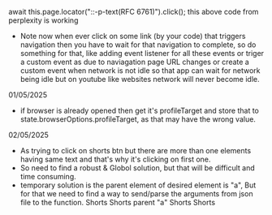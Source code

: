 await this.page.locator("::-p-text(RFC 6761)").click();
this above code from perplexity is working

- Note now when ever click on some link (by your code) that triggers navigation then you have to wait for that navigation to complete, so do something for that, like adding event listener for all these events or triger a custom event as due to naviagation page URL changes or create a custom event when network is not idle so that app can wait for network being idle but on youtube like websites network will never become idle.

01/05/2025

- if browser is already opened then get it's profileTarget and store that to state.browserOptions.profileTarget, as that may have the wrong value.

02/05/2025

- As trying to click on shorts btn but there are more than one elements having same text and that's why it's clicking on first one.
- So need to find a robust & Globol solution, but that will be difficult and time consuming.
- temporary solution is the parent element of desired element is "a", But for that we need to find a way to send/parse the arguments from json file to the function.
  <yt-formatted-string class="title style-scope ytd-guide-entry-renderer">Shorts</yt-formatted-string>
  <span class="title style-scope ytd-mini-guide-entry-renderer">Shorts</span> parent "a"
  <span id="title" class="style-scope ytd-rich-shelf-renderer">Shorts</span>
  <span id="title" class="style-scope ytd-rich-shelf-renderer">Shorts</span>
